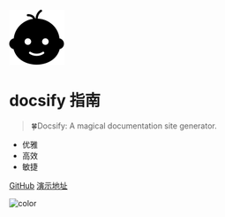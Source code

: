 ![logo](assets/favicon.png)

# docsify 指南

> 🍀Docsify: A magical documentation site generator.

* 优雅
* 高效
* 敏捷

[GitHub](https://github.com/docsifyjs/docsify)
[演示地址](https://docsify.js.org/#/)

![color](#f0f0f0)

